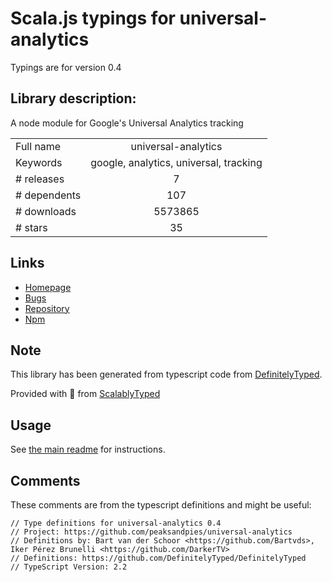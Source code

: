 
# Scala.js typings for universal-analytics

Typings are for version 0.4

## Library description:
A node module for Google's Universal Analytics tracking

|                    |                 |
| ------------------ | :-------------: |
| Full name          | universal-analytics |
| Keywords           | google, analytics, universal, tracking |
| # releases         | 7 |
| # dependents       | 107 |
| # downloads        | 5573865 |
| # stars            | 35 |

## Links
- [Homepage](https://github.com/peaksandpies/universal-analytics#readme)
- [Bugs](https://github.com/peaksandpies/universal-analytics/issues)
- [Repository](https://github.com/peaksandpies/universal-analytics)
- [Npm](https://www.npmjs.com/package/universal-analytics)
    


## Note
This library has been generated from typescript code from [DefinitelyTyped](https://definitelytyped.org).

Provided with :purple_heart: from [ScalablyTyped](https://github.com/oyvindberg/ScalablyTyped)

## Usage
See [the main readme](../../readme.md) for instructions.

## Comments

These comments are from the typescript definitions and might be useful:
```
// Type definitions for universal-analytics 0.4
// Project: https://github.com/peaksandpies/universal-analytics
// Definitions by: Bart van der Schoor <https://github.com/Bartvds>, Iker Pérez Brunelli <https://github.com/DarkerTV>
// Definitions: https://github.com/DefinitelyTyped/DefinitelyTyped
// TypeScript Version: 2.2

```

